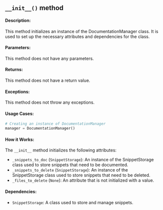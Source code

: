 ## `__init__()` method

#### Description:
This method initializes an instance of the DocumentationManager class. It is used to set up the necessary attributes and dependencies for the class.

#### Parameters:
This method does not have any parameters.

#### Returns:
This method does not have a return value.

#### Exceptions:
This method does not throw any exceptions.

#### Usage Cases:

```python
# Creating an instance of DocumentationManager
manager = DocumentationManager()
```

#### How it Works:
The `__init__` method initializes the following attributes:
- `_snippets_to_doc` (`SnippetStorage`): An instance of the SnippetStorage class used to store snippets that need to be documented.
- `_snippets_to_delete` (`SnippetStorage`): An instance of the SnippetStorage class used to store snippets that need to be deleted.
- `_files_to_delete` (`None`): An attribute that is not initialized with a value.

#### Dependencies:
- `SnippetStorage`: A class used to store and manage snippets.